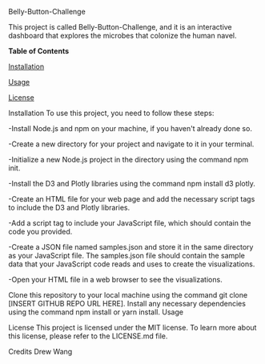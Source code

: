 Belly-Button-Challenge

This project is called Belly-Button-Challenge, and it is an interactive dashboard that explores the microbes that colonize the human navel.

**Table of Contents**

[Installation](#installation)

[Usage](#usage)

[License](#license)

Installation
To use this project, you need to follow these steps:

-Install Node.js and npm on your machine, if you haven't already done so.

-Create a new directory for your project and navigate to it in your terminal.

-Initialize a new Node.js project in the directory using the command npm init.

-Install the D3 and Plotly libraries using the command npm install d3 plotly.

-Create an HTML file for your web page and add the necessary script tags to include the D3 and Plotly libraries.

-Add a script tag to include your JavaScript file, which should contain the code you provided.

-Create a JSON file named samples.json and store it in the same directory as your JavaScript file. The samples.json file should contain the sample data that your           JavaScript code reads and uses to create the visualizations.

-Open your HTML file in a web browser to see the visualizations.



Clone this repository to your local machine using the command git clone [INSERT GITHUB REPO URL HERE].
Install any necessary dependencies using the command npm install or yarn install.
Usage



License
This project is licensed under the MIT license. To learn more about this license, please refer to the LICENSE.md file.

Credits
Drew Wang

